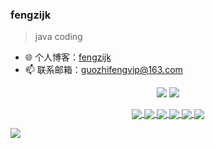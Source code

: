 ### fengzijk

> java coding  


- 🌐 个人博客：[fengzijk](https://fengzijk.cn/)
- 📫 联系邮箱：guozhifengvip@163.com


<p align = "center">
  <img src = "https://github-readme-stats.vercel.app/api?username=fengzijk&count_private=true&show_icons=true&theme=tokyonight&line_height=40">
  <img src = "https://github-readme-stats.vercel.app/api/top-langs/?username=fengzijk&theme=tokyonight">
</p>

<p align = "center">

  <a href="https://github.com/fengzijk/calf-cloud">
  <img align="center" src="https://github-readme-stats.vercel.app/api/pin/?username=fengzijk&repo=calf-cloud&theme=tokyonight" />
</a>

<a href="https://github.com/fengzijk/short-url">
  <img align="center" src="https://github-readme-stats.vercel.app/api/pin/?username=fengzijk&repo=short-url&theme=tokyonight" />
</a>
  
<a href="https://github.com/fengzijk/redisson-boot-starter">
  <img align="center" src="https://github-readme-stats.vercel.app/api/pin/?username=fengzijk&repo=redisson-boot-starter&theme=tokyonight" />
</a>

<a href="https://github.com/fengzijk/response-boot-starter">
  <img align="center" src="https://github-readme-stats.vercel.app/api/pin/?username=fengzijk&repo=response-boot-starter&theme=tokyonight" />
</a>
  
<a href="https://github.com/fengzijk/sign">
  <img align="center" src="https://github-readme-stats.vercel.app/api/pin/?username=fengzijk&repo=sign&theme=tokyonight" />
</a>

<a href="https://github.com/fengzijk/fzdns">
  <img align="center" src="https://github-readme-stats.vercel.app/api/pin/?username=fengzijk&repo=fzdns&theme=tokyonight" />
</a>
  
  
</p>

>>>>>>>>>>>>>>>>>>>>>>>> 
<img align="center" src="https://activity-graph.herokuapp.com/graph?username=fengzijk&theme=redical" />



